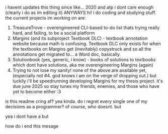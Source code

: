 i havent updates this thing since like... 2020 and atp i dont care enough (clearly i do as im editing it) ANYWAYS
hi! i do coding and studying stuff. the current projects im working on are:
1. TreasureTrove - overengineered CLI-based to-do list thats trying really hard, and failing, to be a social platform
2. Margins (and its subproject Textbook DLC) - textbook annotation website because math is confusing. Textbook DLC only exists for when the textbooks on Margins get (inevitably) copystruck and so all the annotations get migrated to... a Word doc, basically.
3. Solutionbook (yes, generic, i know) - books of solutions to textbooks which dont have solutions, aka me overengineering Margins (again)
4. Trying to not lose my sanity!
none of the above are available yet, (especially not #4. god knows i am on the verge of dropping out.) but luckily i'll be speedrunning developing Margins for my thesis project. it's due june 2025 so stay tunes my friends, enemies, and those who have yet to become either :3

is this readme cring af? yea kinda. do i regret every single one of my decisions as a programmer? of course, who doesnt. but

yea i dont have a but

how do i end this mesage


<!---
PHPCoder99/PHPCoder99 is a ✨ special ✨ repository because its `README.md` (this file) appears on your GitHub profile.
You can click the Preview link to take a look at your changes.
--->
